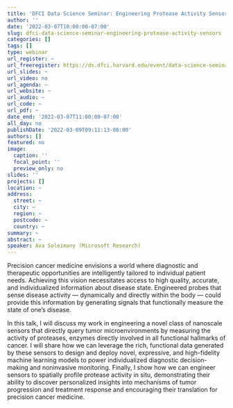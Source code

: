 ```yaml
---
title: 'DFCI Data Science Seminar: Engineering Protease Activity Sensors For Personalized Detection and Profiling of Cancer '
author: ''
date: '2022-03-07T10:00:00-07:00'
slug: dfci-data-science-seminar-engineering-protease-activity-sensors
categories: []
tags: []
type: webinar
url_register: ~
url_freeregister: https://ds.dfci.harvard.edu/event/data-science-seminar-engineering-protease-activity-sensors-for-personalized-detection-and-profiling-of-cancer/
url_slides: ~
url_video: no
url_agenda: ~
url_website: ~
url_audio: ~
url_code: ~
url_pdf: ~
date_end: '2022-03-07T11:00:00-07:00'
all_day: no
publishDate: '2022-03-09T09:11:13-08:00'
authors: []
featured: no
image:
  caption: ''
  focal_point: ''
  preview_only: no
slides: ''
projects: []
location: ~
address:
  street: ~
  city: ~
  region: ~
  postcode: ~
  country: ~
summary: ~
abstract: ~
speaker: Ava Soleimany (Microsoft Research)
---
```

<!--more-->
Precision cancer medicine envisions a world where diagnostic and therapeutic opportunities are intelligently tailored to individual patient needs. Achieving this vision necessitates access to high quality, accurate, and individualized information about disease state. Engineered probes that sense disease activity — dynamically and directly within the body — could provide this information by generating signals that functionally measure the state of one’s disease.  

In this talk, I will discuss my work in engineering a novel class of nanoscale sensors that directly query tumor microenvironments by measuring the activity of proteases, enzymes directly involved in all functional hallmarks of cancer. I will share how we can leverage the rich, functional data generated by these sensors to design and deploy novel, expressive, and high-fidelity machine learning models to power individualized diagnostic decision-making and noninvasive monitoring. Finally, I show how we can engineer sensors to spatially profile protease activity in situ, demonstrating their ability to discover personalized insights into mechanisms of tumor progression and treatment response and encouraging their translation for precision cancer medicine.